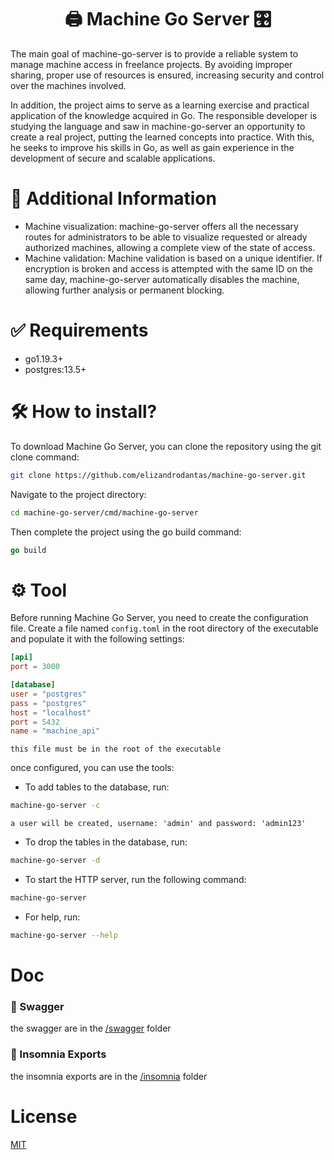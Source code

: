 <h1 align="center">
    🖨 Machine Go Server 🎛
</h1>

The main goal of machine-go-server is to provide a reliable system to manage machine access in freelance projects. By avoiding improper sharing, proper use of resources is ensured, increasing security and control over the machines involved.

In addition, the project aims to serve as a learning exercise and practical application of the knowledge acquired in Go. The responsible developer is studying the language and saw in machine-go-server an opportunity to create a real project, putting the learned concepts into practice. With this, he seeks to improve his skills in Go, as well as gain experience in the development of secure and scalable applications.

# 📰 Additional Information

- Machine visualization: machine-go-server offers all the necessary routes for administrators to be able to visualize requested or already authorized machines, allowing a complete view of the state of access.
- Machine validation: Machine validation is based on a unique identifier. If encryption is broken and access is attempted with the same ID on the same day, machine-go-server automatically disables the machine, allowing further analysis or permanent blocking.

# ✅ Requirements

- go1.19.3+
- postgres:13.5+

# 🛠 How to install?

To download Machine Go Server, you can clone the repository using the git clone command:

```bash
git clone https://github.com/elizandrodantas/machine-go-server.git
```

Navigate to the project directory:

```bash
cd machine-go-server/cmd/machine-go-server
```

Then complete the project using the go build command:

```go
go build
```

# ⚙ Tool

Before running Machine Go Server, you need to create the configuration file. Create a file named `config.toml` in the root directory of the executable and populate it with the following settings:

```toml
[api]
port = 3000

[database]
user = "postgres"
pass = "postgres"
host = "localhost"
port = 5432
name = "machine_api"
```

`this file must be in the root of the executable`

once configured, you can use the tools:

- To add tables to the database, run:

```bash
machine-go-server -c
```

`a user will be created, username: 'admin' and password: 'admin123'`

- To drop the tables in the database, run:

```bash
machine-go-server -d
```

- To start the HTTP server, run the following command:

```bash
machine-go-server
```

- For help, run:

```bash
machine-go-server --help
```

# Doc

### 🧩 Swagger

the swagger are in the [/swagger](/swagger) folder

### 🧩 Insomnia Exports

the insomnia exports are in the [/insomnia](/insomnia) folder

# License

[MIT](https://github.com/elizandrodantas/machine-go-server/blob/main/LICENSE)